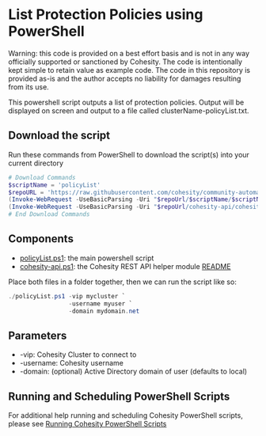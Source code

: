 # List Protection Policies using PowerShell

Warning: this code is provided on a best effort basis and is not in any way officially supported or sanctioned by Cohesity. The code is intentionally kept simple to retain value as example code. The code in this repository is provided as-is and the author accepts no liability for damages resulting from its use.

This powershell script outputs a list of protection policies. Output will be displayed on screen and output to a file called clusterName-policyList.txt.

## Download the script

Run these commands from PowerShell to download the script(s) into your current directory

```powershell
# Download Commands
$scriptName = 'policyList'
$repoURL = 'https://raw.githubusercontent.com/cohesity/community-automation-samples/main/powershell'
(Invoke-WebRequest -UseBasicParsing -Uri "$repoUrl/$scriptName/$scriptName.ps1").content | Out-File "$scriptName.ps1"; (Get-Content "$scriptName.ps1") | Set-Content "$scriptName.ps1"
(Invoke-WebRequest -UseBasicParsing -Uri "$repoUrl/cohesity-api/cohesity-api.ps1").content | Out-File cohesity-api.ps1; (Get-Content cohesity-api.ps1) | Set-Content cohesity-api.ps1
# End Download Commands
```

## Components

* [policyList.ps1](https://raw.githubusercontent.com/cohesity/community-automation-samples/main/powershell/policyList/policyList.ps1): the main powershell script
* [cohesity-api.ps1](https://raw.githubusercontent.com/cohesity/community-automation-samples/main/powershell/cohesity-api/cohesity-api.ps1): the Cohesity REST API helper module [README](https://github.com/cohesity/community-automation-samples/tree/main/powershell/cohesity-api)

Place both files in a folder together, then we can run the script like so:

```powershell
./policyList.ps1 -vip mycluster `
                 -username myuser `
                 -domain mydomain.net
```

## Parameters

* -vip: Cohesity Cluster to connect to
* -username: Cohesity username
* -domain: (optional) Active Directory domain of user (defaults to local)

## Running and Scheduling PowerShell Scripts

For additional help running and scheduling Cohesity PowerShell scripts, please see [Running Cohesity PowerShell Scripts](https://github.com/cohesity/community-automation-samples/blob/master/powershell/Running%20Cohesity%20PowerShell%20Scripts.pdf)
